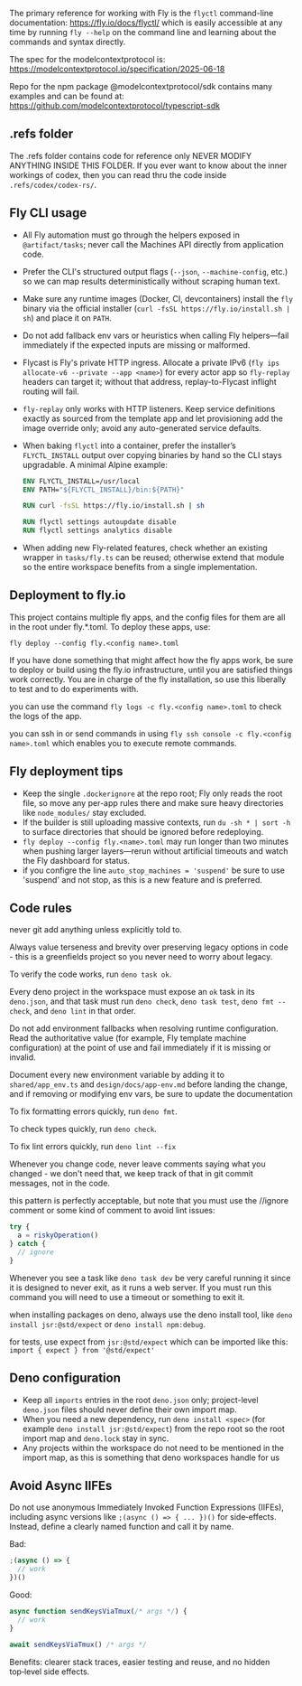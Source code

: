 The primary reference for working with Fly is the `flyctl` command-line
documentation: https://fly.io/docs/flyctl/ which is easily accessible at any
time by running `fly --help` on the command line and learning about the commands
and syntax directly.

The spec for the modelcontextprotocol is:
https://modelcontextprotocol.io/specification/2025-06-18

Repo for the npm package @modelcontextprotocol/sdk contains many examples and
can be found at: https://github.com/modelcontextprotocol/typescript-sdk

## .refs folder

The .refs folder contains code for reference only NEVER MODIFY ANYTHING INSIDE
THIS FOLDER. If you ever want to know about the inner workings of codex, then
you can read thru the code inside `.refs/codex/codex-rs/`.

## Fly CLI usage

- All Fly automation must go through the helpers exposed in `@artifact/tasks`;
  never call the Machines API directly from application code.
- Prefer the CLI's structured output flags (`--json`, `--machine-config`, etc.)
  so we can map results deterministically without scraping human text.
- Make sure any runtime images (Docker, CI, devcontainers) install the `fly`
  binary via the official installer
  (`curl -fsSL https://fly.io/install.sh | sh`) and place it on `PATH`.
- Do not add fallback env vars or heuristics when calling Fly helpers—fail
  immediately if the expected inputs are missing or malformed.
- Flycast is Fly's private HTTP ingress. Allocate a private IPv6
  (`fly ips
  allocate-v6 --private --app <name>`) for every actor app so
  `fly-replay` headers can target it; without that address, replay-to-Flycast
  inflight routing will fail.
- `fly-replay` only works with HTTP listeners. Keep service definitions exactly
  as sourced from the template app and let provisioning add the image override
  only; avoid any auto-generated service defaults.
- When baking `flyctl` into a container, prefer the installer’s `FLYCTL_INSTALL`
  output over copying binaries by hand so the CLI stays upgradable. A minimal
  Alpine example:

  ```Dockerfile
  ENV FLYCTL_INSTALL=/usr/local
  ENV PATH="${FLYCTL_INSTALL}/bin:${PATH}"

  RUN curl -fsSL https://fly.io/install.sh | sh

  RUN flyctl settings autoupdate disable
  RUN flyctl settings analytics disable
  ```
- When adding new Fly-related features, check whether an existing wrapper in
  `tasks/fly.ts` can be reused; otherwise extend that module so the entire
  workspace benefits from a single implementation.

## Deployment to fly.io

This project contains multiple fly apps, and the config files for them are all
in the root under fly.*.toml. To deploy these apps, use:

`fly deploy --config fly.<config name>.toml`

If you have done something that might affect how the fly apps work, be sure to
deploy or build using the fly.io infrastructure, until you are satisfied things
work correctly. You are in charge of the fly installation, so use this liberally
to test and to do experiments with.

you can use the command `fly logs -c fly.<config name>.toml` to check the logs
of the app.

you can ssh in or send commands in using
`fly ssh console -c fly.<config name>.toml` which enables you to execute remote
commands.

## Fly deployment tips

- Keep the single `.dockerignore` at the repo root; Fly only reads the root
  file, so move any per-app rules there and make sure heavy directories like
  `node_modules/` stay excluded.
- If the builder is still uploading massive contexts, run `du -sh * | sort -h`
  to surface directories that should be ignored before redeploying.
- `fly deploy --config fly.<name>.toml` may run longer than two minutes when
  pushing larger layers—rerun without artificial timeouts and watch the Fly
  dashboard for status.
- if you configre the line `auto_stop_machines = 'suspend'` be sure to use
  'suspend' and not stop, as this is a new feature and is preferred.

## Code rules

never git add anything unless explicitly told to.

Always value terseness and brevity over preserving legacy options in code - this
is a greenfields project so you never need to worry about legacy.

To verify the code works, run `deno task ok`.

Every deno project in the workspace must expose an `ok` task in its `deno.json`,
and that task must run `deno check`, `deno task test`, `deno fmt --check`, and
`deno lint` in that order.

Do not add environment fallbacks when resolving runtime configuration. Read the
authoritative value (for example, Fly template machine configuration) at the
point of use and fail immediately if it is missing or invalid.

Document every new environment variable by adding it to `shared/app_env.ts` and
`design/docs/app-env.md` before landing the change, and if removing or modifying
env vars, be sure to update the documentation

To fix formatting errors quickly, run `deno fmt`.

To check types quickly, run `deno check`.

To fix lint errors quickly, run `deno lint --fix`

Whenever you change code, never leave comments saying what you changed - we
don't need that, we keep track of that in git commit messages, not in the code.

this pattern is perfectly acceptable, but note that you must use the //ignore
comment or some kind of comment to avoid lint issues:

```ts
try {
  a = riskyOperation()
} catch {
  // ignore
}
```

Whenever you see a task like `deno task dev` be very careful running it since it
is designed to never exit, as it runs a web server. If you must run this command
you will need to use a timeout or something to exit it.

when installing packages on deno, always use the deno install tool, like
`deno install jsr:@std/expect` or `deno install npm:debug`.

for tests, use expect from `jsr:@std/expect` which can be imported like this:
`import { expect } from '@std/expect'`

## Deno configuration

- Keep all `imports` entries in the root `deno.json` only; project-level
  `deno.json` files should never define their own import map.
- When you need a new dependency, run `deno install <spec>` (for example
  `deno install jsr:@std/expect`) from the repo root so the root import map and
  `deno.lock` stay in sync.
- Any projects within the workspace do not need to be mentioned in the import
  map, as this is something that deno workspaces handle for us

## Avoid Async IIFEs

Do not use anonymous Immediately Invoked Function Expressions (IIFEs), including
async versions like `;(async () => { ... })()` for side‑effects. Instead, define
a clearly named function and call it by name.

Bad:

```ts
;(async () => {
  // work
})()
```

Good:

```ts
async function sendKeysViaTmux(/* args */) {
  // work
}

await sendKeysViaTmux() /* args */
```

Benefits: clearer stack traces, easier testing and reuse, and no hidden
top‑level side effects.
